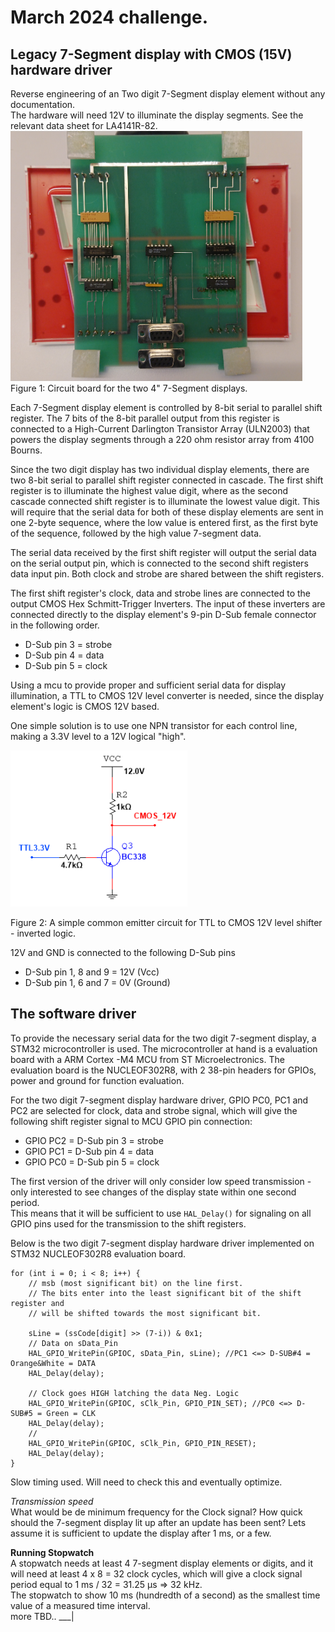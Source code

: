# March 2024 challenge.
## Legacy 7-Segment display with CMOS (15V) hardware driver
Reverse engineering of an Two digit 7-Segment display element without any documentation.  
The hardware will need 12V to illuminate the display segments. See the relevant data sheet for LA4141R-82.  
<img src="Images/DSC_0088.JPG" height="400">  
Figure 1: Circuit board for the two 4" 7-Segment displays.  

Each 7-Segment display element is controlled by 8-bit serial to parallel shift register. The 7 bits of the 8-bit parallel output from this register is connected to a High-Current Darlington Transistor Array (ULN2003) that powers the display segments through a 220 ohm resistor array from 4100 Bourns.  

Since the two digit display has two individual display elements, there are two 8-bit serial to parallel shift register connected in cascade. The first shift register is to illuminate the highest value digit, where as the second cascade connected shift register is to illuminate the lowest value digit. This will require that the serial data for both of these display elements are sent in one 2-byte sequence, where the low value is entered first, as the first byte of the sequence, followed by the high value 7-segment data. 

The serial data received by the first shift register will output the serial data on the serial output pin, which is connected to the second shift registers data input pin. Both clock and strobe are shared between the shift registers. 

The first shift register's clock, data and strobe lines are connected to the output CMOS Hex Schmitt-Trigger Inverters. The input of these inverters are connected directly to the display element's 9-pin D-Sub female connector in the following order.  

- D-Sub pin 3 = strobe
- D-Sub pin 4 = data
- D-Sub pin 5 = clock

Using a mcu to provide proper and sufficient serial data for display illumination, a TTL to CMOS 12V level converter is needed, since the display element's logic is CMOS 12V based.

One simple solution is to use one NPN transistor for each control line, making a 3.3V level to a 12V logical "high".

<img src="Images/TTL2CMOS.PNG" height="250">

Figure 2: A simple common emitter circuit for TTL to CMOS 12V level shifter - inverted logic. 

12V and GND is connected to the following D-Sub pins
- D-Sub pin 1, 8 and 9 = 12V (Vcc)
- D-Sub pin 1, 6 and 7 = 0V (Ground)   


## The software driver
To provide the necessary serial data for the two digit 7-segment display, a STM32 microcontroller is used.
The microcontroller at hand is a evaluation board with a ARM Cortex -M4 MCU from ST Microelectronics. The evaluation board is the NUCLEOF302R8, with 2 38-pin headers for GPIOs, power and ground for function evaluation.  

For the two digit 7-segment display hardware driver, GPIO PC0, PC1 and PC2 are selected for clock, data and strobe signal, which will give the following shift register signal to MCU GPIO pin connection:

- GPIO PC2 = D-Sub pin 3 = strobe
- GPIO PC1 = D-Sub pin 4 = data   
- GPIO PC0 = D-Sub pin 5 = clock   

The first version of the driver will only consider low speed transmission - only interested to see changes of the display state within one second period.  
This means that it will be sufficient to use ```HAL_Delay()``` for signaling on all GPIO pins used for the transmission to the shift registers.  

Below is the two digit 7-segment display hardware driver implemented on STM32 NUCLEOF302R8 evaluation board.  
```
for (int i = 0; i < 8; i++) {
    // msb (most significant bit) on the line first.
    // The bits enter into the least significant bit of the shift register and  
    // will be shifted towards the most significant bit.

    sLine = (ssCode[digit] >> (7-i)) & 0x1;
    // Data on sData_Pin
    HAL_GPIO_WritePin(GPIOC, sData_Pin, sLine); //PC1 <=> D-SUB#4 = Orange&White = DATA
    HAL_Delay(delay);

    // Clock goes HIGH latching the data Neg. Logic
    HAL_GPIO_WritePin(GPIOC, sClk_Pin, GPIO_PIN_SET); //PC0 <=> D-SUB#5 = Green = CLK
    HAL_Delay(delay);
    //
    HAL_GPIO_WritePin(GPIOC, sClk_Pin, GPIO_PIN_RESET);
    HAL_Delay(delay);
}
```
Slow timing used. Will need to check this and eventually optimize.  

_Transmission speed_  
What would be de minimum frequency for the Clock signal? How quick should the 7-segment display lit up after an update has been sent? Lets assume it is sufficient to update the display after 1 ms, or a few.  

__Running Stopwatch__  
A stopwatch needs at least 4 7-segment display elements or digits, and it will need at least 4 x 8 = 32 clock cycles, which will give a clock signal period equal to 1 ms / 32 = 31.25 µs => 32 kHz.  
The stopwatch to show 10 ms (hundredth of a second) as the smallest time value of a measured time interval.  
more TBD..
___|      